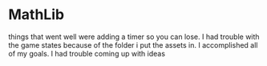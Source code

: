 # MathLib

things that went well were adding a timer so you can lose. I had trouble with the game states because of the folder i put the assets in.
I accomplished all of my goals. I had trouble coming up with ideas

